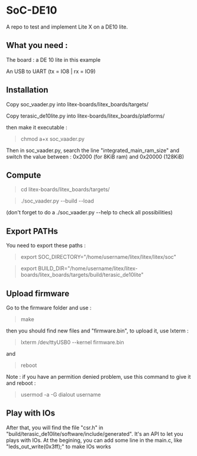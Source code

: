 # SoC-DE10

A repo to test and implement Lite X on a DE10 lite. 

## What you need : 

The board : a DE 10 lite in this example

An USB to UART (tx = IO8 | rx = IO9)

## Installation 

Copy soc_vaader.py into litex-boards/litex_boards/targets/

Copy terasic_de10lite.py into litex-boards/litex_boards/platforms/

then make it executable :

> chmod a+x soc_vaader.py

Then in soc_vaader.py, search the line "integrated_main_ram_size" and switch the value between : 0x2000 (for 8KiB ram) and 0x20000 (128KiB)

## Compute

> cd litex-boards/litex_boards/targets/

> ./soc_vaader.py --build --load 

(don't forget to do a ./soc_vaader.py --help to check all possibilities)

## Export PATHs

You need to export these paths : 

>export SOC_DIRECTORY="/home/username/litex/litex/litex/soc"

>export BUILD_DIR="/home/username/litex/litex-boards/litex_boards/targets/build/terasic_de10lite"

## Upload firmware
Go to the firmware folder and use :

> make 

then you should find new files and "firmware.bin", to upload it, use lxterm :

> lxterm /dev/ttyUSB0 --kernel firmware.bin

and 

> reboot

Note : if you have an permition denied problem, use this command to give it and reboot : 

> usermod -a -G dialout username

## Play with IOs

After that, you will find the file "csr.h" in "build/terasic_de10lite/software/include/generated". It's an API to let you plays with IOs. 
At the begining, you can add some line in the main.c, like "leds_out_write(0x3ff);" to make IOs works
